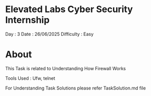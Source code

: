 # Elevated Labs Cyber Security Internship

Day : 3
Date : 26/06/2025
Difficulty : Easy

# About
This Task is related to Understanding How Firewall Works


Tools Used : Ufw, telnet

For Understanding Task Solutions please refer TaskSolution.md file

